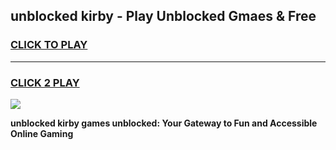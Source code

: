 
## unblocked kirby - Play Unblocked Gmaes & Free
<h3>
<a href="https://news.freeplayer.one?title=unblocked_kirby&ref=16F">CLICK TO PLAY</a></h3>
<hr>

<h3>
<a href="https://news.freeplayer.one?title=unblocked_kirby&ref=16F">CLICK 2 PLAY</a>
  
</h3>

<a href="https://news.freeplayer.one?title=unblocked_kirby&ref=16F/"><img src="https://clearcache.store/games.png"></a>


**unblocked kirby games unblocked: Your Gateway to Fun and Accessible Online Gaming**
